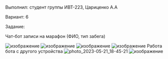 Выполнил: студент группы ИВТ-223, Цариценко А.А

Вариант: 6

Задание:

Чат-бот записи на марафон (ФИО, тип забега) 


![изображение](https://github.com/tsaritsennko/lab2_OPD/assets/125185084/ae1e948a-f2af-4e3b-b3d6-2fb1575a3e89)
![изображение](https://github.com/tsaritsennko/lab2_OPD/assets/125185084/33360624-fcb2-4c1d-bca1-02bd7be5bca2)
![изображение](https://github.com/tsaritsennko/lab2_OPD/assets/125185084/e5f14206-be5e-44b5-8875-4ef326667b5c)
![изображение](https://github.com/tsaritsennko/lab2_OPD/assets/125185084/52fae6c1-5fa2-48f3-91cd-05a1358511f9)
Работа бота с другого устройства
![photo_2023-05-21_18-45-21](https://github.com/tsaritsennko/lab2_OPD/assets/125185084/9b314128-58f5-48ea-912c-541996591cbd)
![изображение](https://github.com/tsaritsennko/lab2_OPD/assets/125185084/0b141701-889d-48ef-a255-ec93bf08cf0b)
